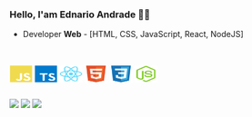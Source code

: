### Hello, I'am Ednario Andrade 👨‍💻

 - Developer **Web** - [HTML, CSS, JavaScript, React, NodeJS]
  
  ##
 
<div style="display: inline_block"><br>
  <img align="center" alt="EdnarioJS" height="30" width="40" src="https://raw.githubusercontent.com/devicons/devicon/master/icons/javascript/javascript-plain.svg">
  <img align="center" alt="EdnarioTS" height="30" width="40" src="https://github.com/devicons/devicon/blob/master/icons/typescript/typescript-original.svg">
  <img align="center" alt="EdnarioReactJS" height="30" width="40" src="https://github.com/devicons/devicon/blob/master/icons/react/react-original.svg">
  <img align="center" alt="EdnarioHTML" height="30" width="40" src="https://raw.githubusercontent.com/devicons/devicon/master/icons/html5/html5-original.svg">
  <img align="center" alt="EdnarioCSS" height="30" width="40" src="https://raw.githubusercontent.com/devicons/devicon/master/icons/css3/css3-original.svg">
  <img align="center" alt="EdnarioNodeJS" height="30" width="40" src="https://github.com/devicons/devicon/blob/master/icons/nodejs/nodejs-original.svg">
</div>
  
  ##
 
<div> 
  <a href="https://instagram.com/ednario_andrade" target="_blank"><img src="https://img.shields.io/badge/-Instagram-%23E4405F?style=for-the-badge&logo=instagram&logoColor=white" target="_blank"></a>
  <a href = "e-mail:joseednario637@gmail.com"><img src="https://img.shields.io/badge/-Gmail-%23333?style=for-the-badge&logo=gmail&logoColor=white" target="_blank"></a>
  <a href="https://www.linkedin.com/in/ednario-andrade" target="_blank"><img src="https://img.shields.io/badge/-LinkedIn-%230077B5?style=for-the-badge&logo=linkedin&logoColor=white" target="_blank"></a> 
</div>
